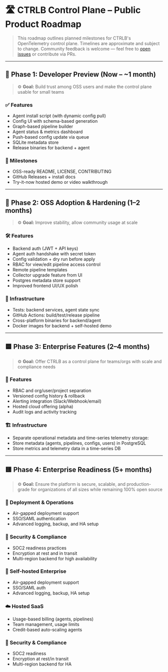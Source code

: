 # 🛣️ CTRLB Control Plane – Public Product Roadmap

> This roadmap outlines planned milestones for CTRLB's OpenTelemetry control plane. Timelines are approximate and subject to change. Community feedback is welcome — feel free to [open issues](https://github.com/ctrlb-hq/ctrlb-control-plane/issues) or contribute via PRs.

---

## 🔹 Phase 1: Developer Preview (Now – \~1 month)

> ⚙️ **Goal:** Build trust among OSS users and make the control plane usable for small teams

### ✅ Features

- Agent install script (with dynamic config pull)
- Config UI with schema-based generation
- Graph-based pipeline builder
- Agent status & metrics dashboard
- Push-based config update via queue
- SQLite metadata store
- Release binaries for backend + agent

### 📌 Milestones

- OSS-ready README, LICENSE, CONTRIBUTING
- GitHub Releases + install docs
- Try-it-now hosted demo or video walkthrough

---

## 🔸 Phase 2: OSS Adoption & Hardening (1–2 months)

> ⚙️ **Goal:** Improve stability, allow community usage at scale

### 🛠 Features

- Backend auth (JWT + API keys)
- Agent auth handshake with secret token
- Config validation + dry run before apply
- RBAC for view/edit pipeline access control
- Remote pipeline templates
- Collector upgrade feature from UI
- Postgres metadata store support
- Improved frontend UI/UX polish

### 🔧 Infrastructure

- Tests: backend services, agent state sync
- GitHub Actions: build/test/release pipeline
- Cross-platform binaries for backend/agent
- Docker images for backend + self-hosted demo

---

## 🟦 Phase 3: Enterprise Features (2–4 months)

> ⚙️ **Goal:** Offer CTRLB as a control plane for teams/orgs with scale and compliance needs

### 🧩 Features

- RBAC and org/user/project separation
- Versioned config history & rollback
- Alerting integration (Slack/Webhook/email)
- Hosted cloud offering (alpha)
- Audit logs and activity tracking

### 🏗 Infrastructure

- Separate operational metadata and time-series telemetry storage:
- Store metadata (agents, pipelines, configs, users) in PostgreSQL
- Store metrics and telemetry data in a time-series DB

---

## 🟨 Phase 4: Enterprise Readiness (5+ months)

> ⚙️ **Goal:** Ensure the platform is secure, scalable, and production-grade for organizations of all sizes while remaining 100% open source

### 🧱 Deployment & Operations

- Air-gapped deployment support
- SSO/SAML authentication
- Advanced logging, backup, and HA setup

### 🔐 Security & Compliance

- SOC2 readiness practices
- Encryption at rest and in transit
- Multi-region backend for high availability

### 🧱 Self-hosted Enterprise

- Air-gapped deployment support
- SSO/SAML auth
- Advanced logging, backup, HA setup

### ☁️ Hosted SaaS

- Usage-based billing (agents, pipelines)
- Team management, usage limits
- Credit-based auto-scaling agents

### 🔐 Security & Compliance

- SOC2 readiness
- Encryption at rest/in transit
- Multi-region backend for HA
